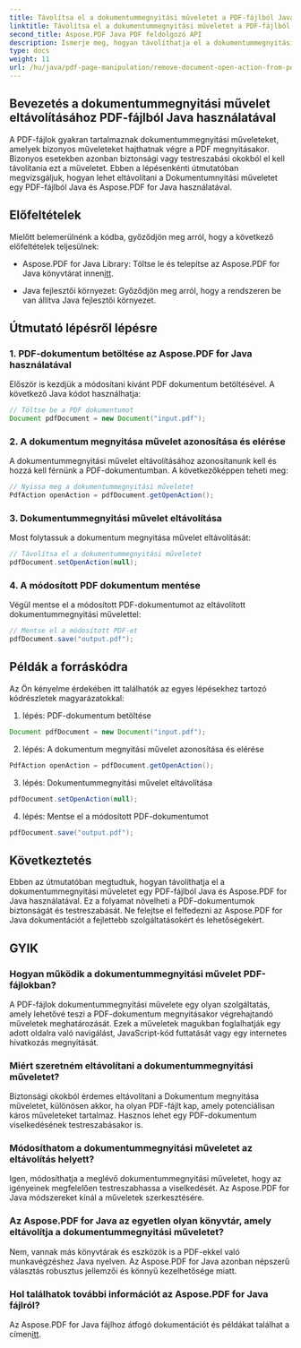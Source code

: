 ```yaml
---
title: Távolítsa el a dokumentummegnyitási műveletet a PDF-fájlból Java használatával
linktitle: Távolítsa el a dokumentummegnyitási műveletet a PDF-fájlból Java használatával
second_title: Aspose.PDF Java PDF feldolgozó API
description: Ismerje meg, hogyan távolíthatja el a dokumentummegnyitási műveletet PDF-fájlokból Java és Aspose.PDF for Java használatával. Növelje a biztonságot és a testreszabást.
type: docs
weight: 11
url: /hu/java/pdf-page-manipulation/remove-document-open-action-from-pdf-file-using-java/
---
```


## Bevezetés a dokumentummegnyitási művelet eltávolításához PDF-fájlból Java használatával

A PDF-fájlok gyakran tartalmaznak dokumentummegnyitási műveleteket, amelyek bizonyos műveleteket hajthatnak végre a PDF megnyitásakor. Bizonyos esetekben azonban biztonsági vagy testreszabási okokból el kell távolítania ezt a műveletet. Ebben a lépésenkénti útmutatóban megvizsgáljuk, hogyan lehet eltávolítani a Dokumentumnyitási műveletet egy PDF-fájlból Java és Aspose.PDF for Java használatával.

## Előfeltételek

Mielőtt belemerülnénk a kódba, győződjön meg arról, hogy a következő előfeltételek teljesülnek:

-  Aspose.PDF for Java Library: Töltse le és telepítse az Aspose.PDF for Java könyvtárat innen[itt](https://releases.aspose.com/pdf/java/).

- Java fejlesztői környezet: Győződjön meg arról, hogy a rendszeren be van állítva Java fejlesztői környezet.

## Útmutató lépésről lépésre

### 1. PDF-dokumentum betöltése az Aspose.PDF for Java használatával

Először is kezdjük a módosítani kívánt PDF dokumentum betöltésével. A következő Java kódot használhatja:

```java
// Töltse be a PDF dokumentumot
Document pdfDocument = new Document("input.pdf");
```

### 2. A dokumentum megnyitása művelet azonosítása és elérése

A dokumentummegnyitási művelet eltávolításához azonosítanunk kell és hozzá kell férnünk a PDF-dokumentumban. A következőképpen teheti meg:

```java
// Nyissa meg a dokumentummegnyitási műveletet
PdfAction openAction = pdfDocument.getOpenAction();
```

### 3. Dokumentummegnyitási művelet eltávolítása

Most folytassuk a dokumentum megnyitása művelet eltávolítását:

```java
// Távolítsa el a dokumentummegnyitási műveletet
pdfDocument.setOpenAction(null);
```

### 4. A módosított PDF dokumentum mentése

Végül mentse el a módosított PDF-dokumentumot az eltávolított dokumentummegnyitási művelettel:

```java
// Mentse el a módosított PDF-et
pdfDocument.save("output.pdf");
```

## Példák a forráskódra

Az Ön kényelme érdekében itt találhatók az egyes lépésekhez tartozó kódrészletek magyarázatokkal:

1. lépés: PDF-dokumentum betöltése
```java
Document pdfDocument = new Document("input.pdf");
```

2. lépés: A dokumentum megnyitási művelet azonosítása és elérése
```java
PdfAction openAction = pdfDocument.getOpenAction();
```

3. lépés: Dokumentummegnyitási művelet eltávolítása
```java
pdfDocument.setOpenAction(null);
```

4. lépés: Mentse el a módosított PDF-dokumentumot
```java
pdfDocument.save("output.pdf");
```

## Következtetés

Ebben az útmutatóban megtudtuk, hogyan távolíthatja el a dokumentummegnyitási műveletet egy PDF-fájlból Java és Aspose.PDF for Java használatával. Ez a folyamat növelheti a PDF-dokumentumok biztonságát és testreszabását. Ne felejtse el felfedezni az Aspose.PDF for Java dokumentációt a fejlettebb szolgáltatásokért és lehetőségekért.

## GYIK

### Hogyan működik a dokumentummegnyitási művelet PDF-fájlokban?

A PDF-fájlok dokumentummegnyitási művelete egy olyan szolgáltatás, amely lehetővé teszi a PDF-dokumentum megnyitásakor végrehajtandó műveletek meghatározását. Ezek a műveletek magukban foglalhatják egy adott oldalra való navigálást, JavaScript-kód futtatását vagy egy internetes hivatkozás megnyitását.

### Miért szeretném eltávolítani a dokumentummegnyitási műveletet?

Biztonsági okokból érdemes eltávolítani a Dokumentum megnyitása műveletet, különösen akkor, ha olyan PDF-fájlt kap, amely potenciálisan káros műveleteket tartalmaz. Hasznos lehet egy PDF-dokumentum viselkedésének testreszabásakor is.

### Módosíthatom a dokumentummegnyitási műveletet az eltávolítás helyett?

Igen, módosíthatja a meglévő dokumentummegnyitási műveletet, hogy az igényeinek megfelelően testreszabhassa a viselkedését. Az Aspose.PDF for Java módszereket kínál a műveletek szerkesztésére.

### Az Aspose.PDF for Java az egyetlen olyan könyvtár, amely eltávolítja a dokumentummegnyitási műveletet?

Nem, vannak más könyvtárak és eszközök is a PDF-ekkel való munkavégzéshez Java nyelven. Az Aspose.PDF for Java azonban népszerű választás robusztus jellemzői és könnyű kezelhetősége miatt.

### Hol találhatok további információt az Aspose.PDF for Java fájlról?

 Az Aspose.PDF for Java fájlhoz átfogó dokumentációt és példákat találhat a címen[itt](https://reference.aspose.com/pdf/java/).